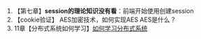 



1. 【第七章】**session的理论知识没有看**：前端开始使用创建session
2. 【cookie验证】 AES加密技术，如何实现AES AES是什么？
3. 11章【分布式系统如何学习】[如何学习分布式系统](https://www.cnblogs.com/xybaby/p/7787034.html)





